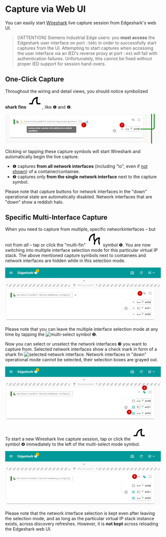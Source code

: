 # Capture via Web UI

You can easily start [Wireshark](https://www.wireshark.org/) live capture
session from Edgeshark's web UI.

> [!ATTENTION] Siemens Industrial Edge users: you **must access** the Edgeshark
> user interface on port `:5001` in order to successfully start captures from
> the UI. Attempting to start captures when accessing the user interface via an
> IED's reverse proxy at port `:443` will fail with authentication failures.
> Unfortunately, this cannot be fixed without proper IED support for session
> hand-overs.

## One-Click Capture

Throughout the wiring and detail views, you should notice symbolized **shark
fins** ![capture](_media/icons/Capture.svg ':class=mdicon :no-zoom'), like ❶ and
❷.

![capture buttons](_images/wiring-capture.png ':class=scrshot')

Clicking or tapping these capture symbols will start Wireshark and automatically
begin the live capture.

- ❶ captures **from all network interfaces** (including "lo", even if [not
  shown](settings)) of a container/containee.
- ❷ captures only **from the single network interface** next to the capture
  symbol.

Please note that capture buttons for network interfaces in the "down"
operational state are automatically disabled. Network interfaces that are "down"
show a reddish halo.

## Specific Multi-Interface Capture

When you need to capture from multiple, specific networkinterfaces – but not
from _all_ – tap or click the "multi-fin"
![multi-select](_media/icons/CaptureMulti.svg ':class=mdicon :no-zoom') symbol
❶. You are now switching into multiple interface selection mode for this
particular virtual IP stack. The above mentioned capture symbols next to
containees and network interfaces are hidden while in this selection mode.

![multi-select](_images/wiring-capture-multipass.png ':class=scrshot')

Please note that you can leave the multiple interface selection mode at any time
by tapping the ![multi-select](_media/icons/CaptureMultiOn.svg ':class=mdicon
:no-zoom') symbol ❷.

Now you can select or unselect the network interfaces ❸ you want to capture
from. Selected network interfaces show a check mark in form of a shark fin
![selected network interface](_media/icons/CaptureCheck.svg ':class=mdicon
:no-zoom'). Network interfaces in "down" operational mode cannot be selected,
their selection boxes are grayed out.

![select network interfaces](_images/wiring-capture-selection.png ':class=scrshot')

To start a new Wireshark live capture session, tap or click the
![capture](_media/icons/Capture.svg ':class=mdicon :no-zoom') symbol ❹
immediately to the left of the multi-select mode symbol.

![start multi-interface capture](_images/wiring-capture-multi-start.png
':class=scrshot')

Please note that the network interface selection is kept even after leaving the
selection mode, and as long as the particular virtual IP stack instance exists,
across discovery refreshes. However, it is **not kept** across reloading the
Edgeshark web UI.
